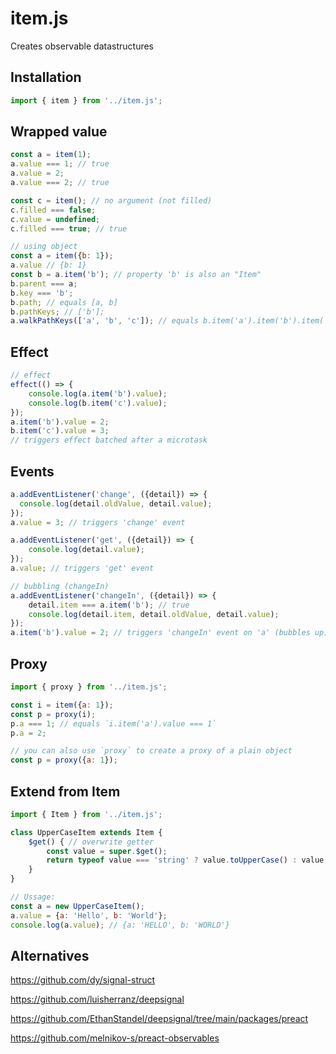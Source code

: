 # item.js

Creates observable datastructures

## Installation

```js
import { item } from '../item.js';
```

## Wrapped value
```js
const a = item(1);
a.value === 1; // true
a.value = 2;
a.value === 2; // true

const c = item(); // no argument (not filled)
c.filled === false;
c.value = undefined;
c.filled === true; // true

// using object
const a = item({b: 1});
a.value // {b: 1}
const b = a.item('b'); // property 'b' is also an "Item"
b.parent === a;
b.key === 'b';
b.path; // equals [a, b]
b.pathKeys; // ['b'];
a.walkPathKeys(['a', 'b', 'c']); // equals b.item('a').item('b').item('c');
```

## Effect
```js
// effect
effect(() => {
    console.log(a.item('b').value);
    console.log(b.item('c').value);
});
a.item('b').value = 2;
b.item('c').value = 3;
// triggers effect batched after a microtask
```

## Events
```js
a.addEventListener('change', ({detail}) => {
  console.log(detail.oldValue, detail.value);
});
a.value = 3; // triggers 'change' event

a.addEventListener('get', ({detail}) => {
    console.log(detail.value);
});
a.value; // triggers 'get' event

// bubbling (changeIn)
a.addEventListener('changeIn', ({detail}) => {
    detail.item === a.item('b'); // true
    console.log(detail.item, detail.oldValue, detail.value);
});
a.item('b').value = 2; // triggers 'changeIn' event on 'a' (bubbles up)
```

## Proxy
```js
import { proxy } from '../item.js';

const i = item({a: 1});
const p = proxy(i);
p.a === 1; // equals `i.item('a').value === 1`
p.a = 2;

// you can also use `proxy` to create a proxy of a plain object
const p = proxy({a: 1});
```

## Extend from Item
```js
import { Item } from '../item.js';

class UpperCaseItem extends Item {
    $get() { // overwrite getter
        const value = super.$get();
        return typeof value === 'string' ? value.toUpperCase() : value;
    }
}

// Ussage:
const a = new UpperCaseItem();
a.value = {a: 'Hello', b: 'World'};
console.log(a.value); // {a: 'HELLO', b: 'WORLD'}
```


## Alternatives

https://github.com/dy/signal-struct

https://github.com/luisherranz/deepsignal

https://github.com/EthanStandel/deepsignal/tree/main/packages/preact

https://github.com/melnikov-s/preact-observables
